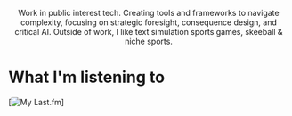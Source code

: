 <p align="center">
  Work in public interest tech. Creating tools and frameworks to navigate complexity, focusing on strategic foresight, consequence design, and critical AI.  Outside of work, I like text simulation sports games, skeeball & niche sports. 
</p>

  
<h1 align="left">What I'm listening to</h1>

[![My Last.fm](https://lastfm-recently-played.vercel.app/api?user=statechampion)] 
